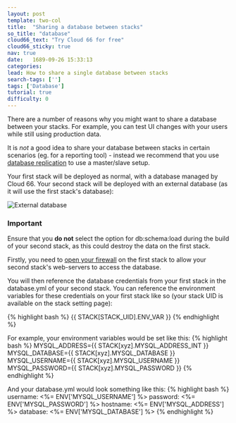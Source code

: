 ```yaml
---
layout: post
template: two-col
title:  "Sharing a database between stacks"
so_title: "database"
cloud66_text: "Try Cloud 66 for free"
cloud66_sticky: true
nav: true
date:   1689-09-26 15:33:13
categories: 
lead: How to share a single database between stacks
search-tags: ['']
tags: ['Database']
tutorial: true
difficulty: 0
---
```


There are a number of reasons why you might want to share a database between your stacks. For example, you can test UI changes with your users while still using production data.

It is _not_ a good idea to share your database between stacks in certain scenarios (eg. for a reporting tool) - instead we recommend that you use [database replication](/stack-features/database-replication.html) to use a master/slave setup.

Your first stack will be deployed as normal, with a database managed by Cloud 66. Your second stack will be deployed with an external database (as it will use the first stack's database):

![External database](http://cdn.cloud66.com/images/help/external_database.png)

<div class="notice notice-standalone">
		<h3>Important</h3>
		<p>Ensure that you <b>do not</b> select the option for db:schema:load during the build of your second stack, as this could destroy the data on the first stack.</p>
</div>

Firstly, you need to [open your firewall](/stack-features/stack-security.html) on the first stack to allow your second stack's web-servers to access the database.

You will then reference the database credentials from your first stack in the database.yml of your second stack. You can reference the environment variables for these credentials on your first stack like so (your stack UID is available on the stack setting page):

{% highlight bash %}
&#123;&#123; STACK[STACK_UID].ENV&#95;VAR &#125;&#125;
{% endhighlight %}

For example, your environment variables would be set like this:
{% highlight bash %}
MYSQL_ADDRESS=&#123;&#123; STACK[xyz].MYSQL_ADDRESS_INT &#125;&#125;
MYSQL_DATABASE=&#123;&#123; STACK[xyz].MYSQL_DATABASE &#125;&#125;
MYSQL_USERNAME=&#123;&#123; STACK[xyz].MYSQL_USERNAME &#125;&#125;
MYSQL_PASSWORD=&#123;&#123; STACK[xyz].MYSQL_PASSWORD &#125;&#125;
{% endhighlight %}

And your database.yml would look something like this:
{% highlight bash %}
username: <%= ENV['MYSQL_USERNAME'] %>
password: <%= ENV['MYSQL_PASSWORD'] %>
hostname: <%= ENV['MYSQL_ADDRESS'] %>
database: <%= ENV['MYSQL_DATABASE'] %>
{% endhighlight %}